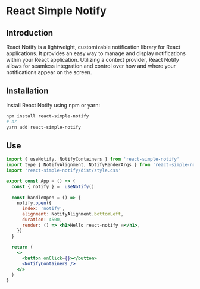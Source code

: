 # React Simple Notify

## Introduction
React Notify is a lightweight, customizable notification library for React applications. It provides an easy way to manage and display notifications within your React application. Utilizing a context provider, React Notify allows for seamless integration and control over how and where your notifications appear on the screen.

## Installation
Install React Notify using npm or yarn:

```bash
npm install react-simple-notify
# or
yarn add react-simple-notify
```


## Use
```jsx
import { useNotify, NotifyContainers } from 'react-simple-notify'
import type { NotifyAlignment, NotifyRenderArgs } from 'react-simple-notify'
import 'react-simple-notify/dist/style.css'

export const App = () => {
  const { notify } =  useNotify()
    
  const handleOpen = () => {
    notify.open({
      index: 'notify',
      alignment: NotifyAlignment.bottomLeft,
      duration: 4500,
      render: () => <h1>Hello react-notify 🔥</h1>,
    })
  }  
    
  return (
    <>
      <button onClick={}></button>
      <NotifyContainers />
    </>
  )
}
```
